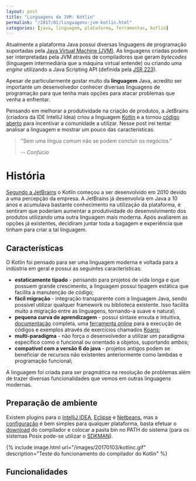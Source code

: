 ```yaml
---
layout: post
title: "Linguagens da JVM: Kotlin"
permalink: "/2017/01/linguagens-jvm-kotlin.html"
categories: [java, linguagem, plataforma, ferramentas, kotlin]
---
```


Atualmente a plataforma Java possui diversas linguagens de programação suportadas pela [Java Virtual Machine (JVM)](https://docs.oracle.com/javase/specs/jvms/se8/html/). As linguagens criadas podem ser interpretadas pela JVM através de compiladores que geram _bytecodes_ (linguagem intermediária que a máquina virtual entende) ou criando uma _engine_ utilizando a Java Scripting API (definida pela [JSR 223](https://www.jcp.org/en/jsr/detail?id=223)).

Apesar de particularmente gostar muito da **linguagem** Java, acredito ser importante um desenvolvedor conhecer diversas linguagens de programação para que tenha mais opções para atacar problemas que venha a enfrentar.

Pensando em melhorar a produtividade na criação de produtos, a JetBrains (criadora da IDE IntelliJ Idea) criou a linguagem [Kotlin](https://kotlinlang.org/) e a tornou [código aberto](https://github.com/JetBrains/kotlin) para incentivar a comunidade a utilizar. Nesse post irei tentar analisar a linguagem e mostrar um pouco das características.

> "Sem uma língua comum não se podem concluir os negócios."
>
> -- _Confúcio_

# História

[Segundo a JetBrains](https://blog.jetbrains.com/kotlin/2015/11/the-kotlin-language-1-0-beta-is-here/) o Kotlin começou a ser desenvolvido em 2010 devido a uma percepção da empresa. A JetBrains já desenvolvia em Java a 10 anos e acumulava bastante conhecimento na utilização da plataforma, e sentiram que poderiam aumentar a produtividade do desenvolvimento dos produtos utilizando uma outra linguagem mais moderna. Após avaliarem as opções já existentes, decidiram juntar toda a bagagem e experiência que tinham para criar a tal linguagem.

## Características

O Kotlin foi pensado para ser uma linguagem moderna e voltada para a indústria em geral e possui as seguintes características:

* **estaticamente tipado** - pensando para projetos de vida longa e que possuem grande crescimento, a linguagem possui tipagem estática que facilita a manutenção de código;
* **fácil migração** - integração transparente com a linguagem Java, sendo possível utilizar qualquer framework ou biblioteca existente. Isso facilita muito a migração entre as linguagens, tornando-a suave e natural;
* **pequena curva de aprendizagem** - possui sintaxe enxuta e intuitiva,  [documentação](https://kotlinlang.org/docs/reference/) completa, uma [ferramenta online](http://try.kotlinlang.org/) para a execução de códigos e exemplos através de exercícios chamados [Koans](http://try.kotlinlang.org/koans);
* **multi-paradigma** - não força o desenvolvedor a utilizar um paradigma específico como o funcional ou orientado a objetos, suportando ambos;
* **compatível com a versão 6 do java** - projetos antigos podem se beneficiar de recursos não existentes anteriormente como lambdas e programação funcional;

A linguagem foi criada para ser pragmática na resolução de problemas além de trazer diversas funcionalidades que vemos em outras linguagens modernas.

## Preparação de ambiente

Existem plugins para o [IntelliJ IDEA](https://kotlinlang.org/docs/tutorials/getting-started.html), [Eclipse](https://kotlinlang.org/docs/tutorials/getting-started-eclipse.html) e [Netbeans](http://plugins.netbeans.org/plugin/68590/kotlin), mas a [configuração](https://kotlinlang.org/docs/tutorials/command-line.html) é bem simples para qualquer plataforma, basta efetuar o [download](https://github.com/JetBrains/kotlin/releases/tag/v1.0.5-2) do compilador e colocar a pasta bin no PATH do sistema (para os sistemas Posix pode-se utilizar o [SDKMAN](http://sdkman.io/)).

{% include image.html url="/images/20170103/kotlinc.gif" description="Teste do funcionamento do compilador do Kotlin" %}

## Funcionalidades


